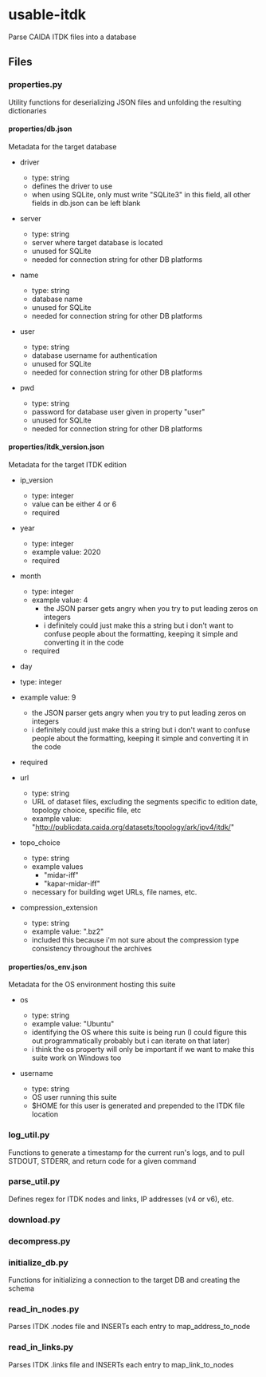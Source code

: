 # usable-itdk
Parse CAIDA ITDK files into a database

## Files
### properties.py
Utility functions for deserializing JSON files and unfolding the resulting dictionaries

#### properties/db.json
Metadata for the target database

* driver
  * type: string
  * defines the driver to use
  * when using SQLite, only must write "SQLite3" in this field, all other fields in db.json can be left blank

* server
  * type: string
  * server where target database is located
  * unused for SQLite
  * needed for connection string for other DB platforms

* name
  * type: string
  * database name
  * unused for SQLite
  * needed for connection string for other DB platforms

* user
  * type: string
  * database username for authentication
  * unused for SQLite
  * needed for connection string for other DB platforms

* pwd
  * type: string
  * password for database user given in property "user"
  * unused for SQLite
  * needed for connection string for other DB platforms

#### properties/itdk_version.json
Metadata for the target ITDK edition

* ip_version
  * type: integer
  * value can be either 4 or 6
  * required

* year
  * type: integer
  * example value: 2020
  * required

* month
  * type: integer
  * example value: 4
    * the JSON parser gets angry when you try to put leading zeros on integers
    * i definitely could just make this a string but i don't want to confuse people about the formatting, keeping it simple and converting it in the code
  * required

* day
* type: integer
* example value: 9
  * the JSON parser gets angry when you try to put leading zeros on integers
  * i definitely could just make this a string but i don't want to confuse people about the formatting, keeping it simple and converting it in the code
* required

* url
  * type: string
  * URL of dataset files, excluding the segments specific to edition date, topology choice, specific file, etc
  * example value: "http://publicdata.caida.org/datasets/topology/ark/ipv4/itdk/"

* topo_choice
  * type: string
  * example values
    * "midar-iff"
    * "kapar-midar-iff"
  * necessary for building wget URLs, file names, etc.

* compression_extension
  * type: string
  * example value: ".bz2"
  * included this because i'm not sure about the compression type consistency throughout the archives

#### properties/os_env.json
Metadata for the OS environment hosting this suite

* os
  * type: string
  * example value: "Ubuntu"
  * identifying the OS where this suite is being run (I could figure this out programmatically probably but i can iterate on that later)
  * i think the os property will only be important if we want to make this suite work on Windows too

* username
  * type: string
  * OS user running this suite
  * $HOME for this user is generated and prepended to the ITDK file location

### log_util.py
Functions to generate a timestamp for the current run's logs, and to pull STDOUT, STDERR, and return code for a given command

### parse_util.py
Defines regex for ITDK nodes and links, IP addresses (v4 or v6), etc.

### download.py

### decompress.py

### initialize_db.py
Functions for initializing a connection to the target DB and creating the schema

### read_in_nodes.py
Parses ITDK .nodes file and INSERTs each entry to map_address_to_node

### read_in_links.py
Parses ITDK .links file and INSERTs each entry to map_link_to_nodes
